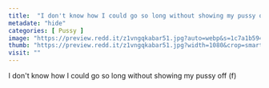```yaml
---
title:  "I don't know how I could go so long without showing my pussy off (f)"
metadate: "hide"
categories: [ Pussy ]
image: "https://preview.redd.it/z1vngqkabar51.jpg?auto=webp&s=1c7a1b594b2c59c1ff8c72fd846391fea1e2c33f"
thumb: "https://preview.redd.it/z1vngqkabar51.jpg?width=1080&crop=smart&auto=webp&s=9ccd01775033b1a888f4768fe41865b8a95d9be5"
visit: ""
---
```

I don't know how I could go so long without showing my pussy off (f)
